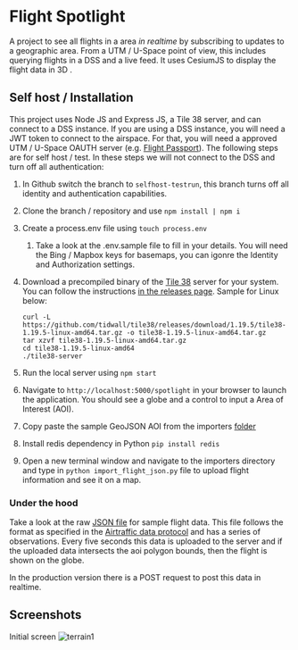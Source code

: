 # Flight Spotlight

A project to see all flights in a area _in realtime_ by subscribing to updates to a geographic area. From a UTM / U-Space point of view, this includes querying flights in a DSS and a live feed. It uses CesiumJS to display the flight data in 3D .

## Self host / Installation

This project uses Node JS and Express JS, a Tile 38 server, and can connect to a DSS instance. If you are using a DSS instance, you will need a JWT token to connect to the airspace. For that, you will need a approved UTM / U-Space OAUTH server (e.g. [Flight Passport](https://www.github.com/openskies-sh/flight_passport)). The following steps are for self host / test. In these steps we will not connect to the DSS and turn off all authentication:

1. In Github switch the branch to `selfhost-testrun`, this branch turns off all identity and authentication capabilities. 
2. Clone the branch / repository and use `npm install | npm i` 
3. Create a process.env file using `touch process.env`
   1. Take a look at the .env.sample file to fill in your details. You will need the Bing / Mapbox keys for basemaps, you can igonre the Identity and Authorization settings. 
4. Download a precompiled binary of the [Tile 38](https://www.tile38.com) server for your system. You can follow the instructions [in the releases page](https://github.com/tidwall/tile38/releases). Sample for Linux below:

   ```shell
   curl -L  https://github.com/tidwall/tile38/releases/download/1.19.5/tile38-1.19.5-linux-amd64.tar.gz -o tile38-1.19.5-linux-amd64.tar.gz
   tar xzvf tile38-1.19.5-linux-amd64.tar.gz
   cd tile38-1.19.5-linux-amd64
   ./tile38-server
   ```
5. Run the local server using `npm start`
6. Navigate to `http://localhost:5000/spotlight` in your browser to launch the application. You should see a globe and a control to input a Area of Interest (AOI).
7. Copy paste the sample GeoJSON AOI from the importers [folder](https://www.github.com/openskies-sh/flight-spotlight/importers/aoi-example.geojson)
8. Install redis dependency in Python `pip install redis`
9. Open a new terminal window and navigate to the importers directory and type in `python import_flight_json.py` file to upload flight information and see it on a map.

### Under the hood

Take a look at the raw [JSON file](https://www.github.com/openskies-sh/flight-spotlight/importers/micro_flight_data.json) for sample flight data. This file follows the format as specified in the [Airtraffic data protocol](https://github.com/openskies-sh/airtraffic-data-protocol-development/blob/master/Airtraffic-Data-Protocol.md) and has a series of observations. Every five seconds this data is uploaded to the server and if the uploaded data intersects the aoi polygon bounds, then the flight is shown on the globe. 

In the production version there is a POST request to post this data in realtime. 


## Screenshots

Initial screen
![terrain1](https://i.imgur.com/hQ3LmFk.jpg)